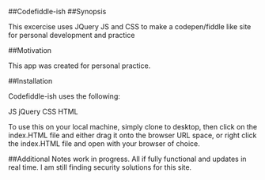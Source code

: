 

##Codefiddle-ish
##Synopsis

This excercise uses JQuery JS and CSS to make a codepen/fiddle like site for personal development and practice

##Motivation

This app was created for personal practice.

##Installation

Codefiddle-ish uses the following:

JS
jQuery
CSS
HTML


To use this on your local machine, simply clone to desktop, then click on the index.HTML file and either drag it onto the browser URL space, or right click the index.HTML file and open with your browser of choice.

##Additional Notes
work in progress. All if fully functional and updates in real time. I am still finding security solutions for this site. 


